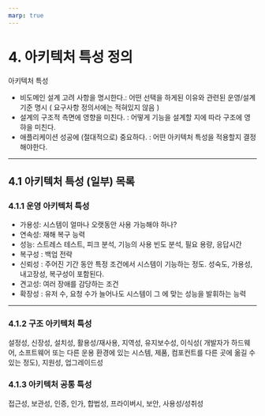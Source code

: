 ```yaml
---
marp: true
---
```

# 4. 아키텍처 특성 정의
아키텍처 특성
- 비도메인 설계 고려 사항을 명시한다.: 어떤 선택을 하게된 이유와 관련된 운영/설계 기준 명시 ( 요구사항 정의서에는 적혀있지 않음 )
- 설계의 구조적 측면에 영향을 미친다. : 어떻게 기능을 설계할 지에 따라 구조에 영햐을 미친다.
- 애플리케이션 성공에 (절대적으로) 중요하다. : 어떤 아키텍처 특성을 적용할지 결정해야한다.
---
## 4.1 아키텍처 특성 (일부) 목록
### 4.1.1 운영 아키텍처 특성
* 가용성: 시스템이 얼마나 오랫동안 사용 가능해야 하나?
* 연속성: 재해 복구 능력
* 성능: 스트레스 테스트, 피크 분석, 기능의 사용 빈도 분석, 필요  용량, 응답시간
* 복구성 : 백업 전략
* 신뢰성 : 주어진 기간 동안 특정 조건에서 시스템이 기능하는 정도. 성숙도, 가용성, 내고장성, 복구성이 포함된다.
* 견고성: 여러 장애를 감당하는 조건
* 확장성 : 유저 수, 요청 수가 늘어나도 시스템이 그 에 맞는 성능을 발휘하는 능력
---
### 4.1.2 구조 아키텍처 특성
설정성, 신장성, 설치성, 활용성/재사용, 지역성, 유지보수성, 이식성( 개발자가 하드웨어, 소프트웨어 또는 다른 운용 환경에 있는 시스템, 제품, 컴포컨트를 다른 곳에 옮길 수 있는 정도), 지원성, 업그레이드성
### 4.1.3 아키텍처 공통 특성
접근성, 보관성, 인증, 인가, 합법성, 프라이버시, 보안, 사용성/성취성

